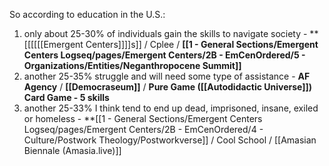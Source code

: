 So according to education in the U.S.:

1. only about 25-30% of individuals gain the skills to navigate society - **[[[[[[Emergent Centers]]]]s]] / Cplee / **[[1 - General Sections/Emergent Centers Logseq/pages/Emergent Centers/2B - EmCenOrdered/5 - Organizations/Entities/Neganthropocene Summit]]**
2. another 25-35% struggle and will need some type of assistance -  **AF Agency** / **[[Democraseum]]** / **Pure Game ([[Autodidactic Universe]]) Card Game - 5 skills** 
3. another 25-33% I think tend to end up dead, imprisoned, insane, exiled or homeless - **[[1 - General Sections/Emergent Centers Logseq/pages/Emergent Centers/2B - EmCenOrdered/4 - Culture/Postwork Theology/Postworkverse]] / Cool School / [[Amasian Biennale (Amasia.live)]]
